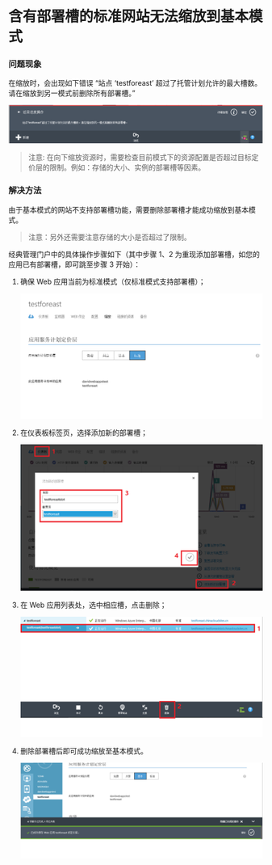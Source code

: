  <properties
	pageTitle="含有部署槽的标准网站无法缩放到基本模式"
	description="Web 应用删除部署槽后从标准模式缩放到基本模式"
	services="Web-Apps"
	documentationCenter=""
	authors=""
	manager=""
	editor=""
	tags="Azure,Web 应用,缩放,Portal"/>

<tags
    ms.service="Web-Apps-aog"
    ms.date="12/08/2016"
    wacn.date="12/08/2016"/>

# 含有部署槽的标准网站无法缩放到基本模式 #

### 问题现象 ###

在缩放时，会出现如下错误 “站点 ‘testforeast’ 超过了托管计划允许的最大槽数。请在缩放到另一模式前删除所有部署槽。”

![site-testforeast-error](./media/aog-web-apps-qa-slot-scale-standard-failed/site-testforeast-error.png)

> 注意: 在向下缩放资源时，需要检查目前模式下的资源配置是否超过目标定价层的限制。例如：存储的大小、实例的部署槽等因素。

### 解决方法 ###

由于基本模式的网站不支持部署槽功能，需要删除部署槽才能成功缩放到基本模式。

> 注意：另外还需要注意存储的大小是否超过了限制。

经典管理门户中的具体操作步骤如下（其中步骤 1、2 为重现添加部署槽，如您的应用已有部署槽，即可跳至步骤 3 开始）：

1. 确保 Web 应用当前为标准模式（仅标准模式支持部署槽）；

	![step-1-standard](./media/aog-web-apps-qa-slot-scale-standard-failed/step-1-standard.png)

2. 在仪表板标签页，选择添加新的部署槽；

	![step-2-add-slot](./media/aog-web-apps-qa-slot-scale-standard-failed/step-2-add-slot.png)

3. 在 Web 应用列表处，选中相应槽，点击删除；

	![step-3-delete-slot](./media/aog-web-apps-qa-slot-scale-standard-failed/step-3-delete-slot.png)

4. 删除部署槽后即可成功缩放至基本模式。

	![step-4-scale-tier](./media/aog-web-apps-qa-slot-scale-standard-failed/step-4-scale-tier.png)
